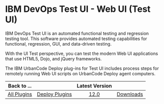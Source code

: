 # IBM DevOps Test UI - Web UI (Test UI)

IBM DevOps Test UI is an automated functional testing and regression testing tool. This software provides automated testing capabilities for functional, regression, GUI, and data-driven testing.

With the UI Test perspective, you can test the modern Web UI applications that use HTML5, Dojo, and jQuery frameworks.

The IBM UrbanCode Deploy plug-ins for Test UI includes process steps for remotely running Web UI scripts on UrbanCode Deploy agent computers.


|Back to ...||Latest Version||
| :---: | :---: | :---: | :---: |
|[All Plugins](../../index.md)|[Deploy Plugins](../README.md)|[12.0](https://raw.githubusercontent.com/UrbanCode/IBM-UCD-PLUGINS/main/files/IBMDevOpsTestUIWebUI/DTUI-UITest-DD-IBM-12.0.zip)|[Downloads](downloads.md)|
